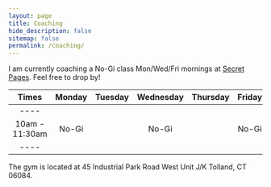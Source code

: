```yaml
---
layout: page
title: Coaching
hide_description: false
sitemap: false
permalink: /coaching/
---
```


I am currently coaching a No-Gi class Mon/Wed/Fri mornings at [Secret Pages](http://secretpagesbjj.com/). Feel free to drop by!


| Times           | Monday      | Tuesday |  Wednesday  | Thursday |  Friday   |
| :----:          |    :----:   | :----:  |     :---:   |  :----:  |  :----:   |
| ----            |             |         |             |          |           |
| 10am - 11:30am  |  No-Gi      |         |    No-Gi    |          |  No-Gi    |
| ----            |             |         |             |          |           |


The gym is located at 45 Industrial Park Road West Unit J/K Tolland, CT 06084. 

<!--
![Pans](/assets/img/Pans.jpg)

{:.image-caption}
*(Left to right: Rodrigo Gabriel Silva Mariani, Jozef Chen, David Ian Monserrate, Rafael Leite Borges.)*
-->
